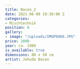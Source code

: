 ```yaml
---
title: Bacon_2
date: 2021-06-08 19:30:00 Z
categories:
- Mischtechnik
position: 6
gallery:
- image: "/uploads/IMGP6966.JPG"
price: 2800
year: ca. 1960
is_available: true
dimensions: 80 x 50 cm
artist: Jehuda Bacon
---
```


